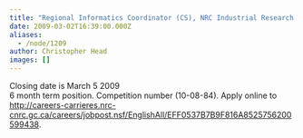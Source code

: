```yaml
---
title: "Regional Informatics Coordinator (CS), NRC Industrial Research Assistance Program, Vancouver"
date: 2009-03-02T16:39:00.000Z
aliases:
  - /node/1209
author: Christopher Head
images: []
---
```


<div class="field field-name-body field-type-text-with-summary field-label-hidden"><div class="field-items"><div class="field-item even"><p>Closing date is March 5 2009<br>
6 month term position. Competition number (10-08-84). Apply online to <a href="http://careers-carrieres.nrc-cnrc.gc.ca/careers/jobpost.nsf/EnglishAll/EFF0537B7B9F816A8525756200599438">http://careers-carrieres.nrc-cnrc.gc.ca/careers/jobpost.nsf/EnglishAll/EFF0537B7B9F816A8525756200599438</a>.</p>
</div></div></div>    <footer>
          </footer>
